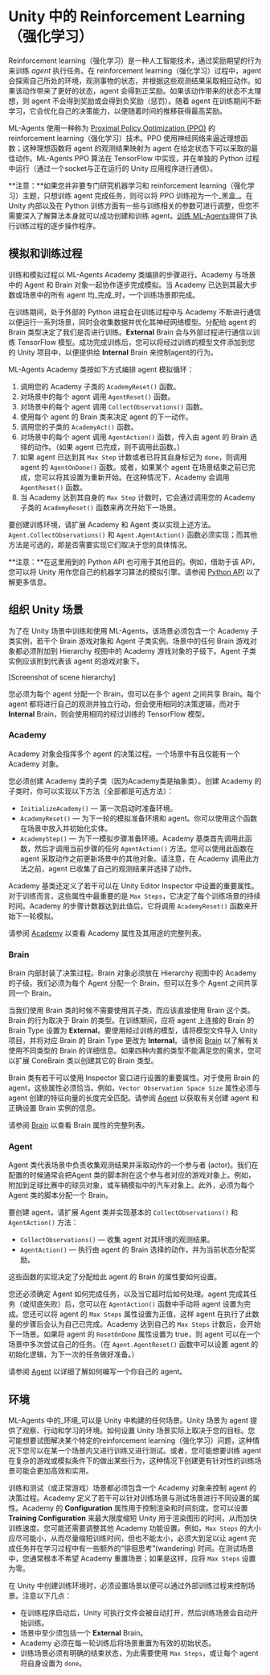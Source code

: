 # Unity 中的 Reinforcement Learning（强化学习）

Reinforcement learning（强化学习）是一种人工智能技术，通过奖励期望的行为来训练 _agent_ 执行任务。在 reinforcement learning（强化学习）过程中，agent 会探索自己所处的环境，观测事物的状态，并根据这些观测结果采取相应动作。如果该动作带来了更好的状态，agent 会得到正奖励。如果该动作带来的状态不太理想，则 agent 不会得到奖励或会得到负奖励（惩罚）。随着 agent 在训练期间不断学习，它会优化自己的决策能力，以便随着时间的推移获得最高奖励。

ML-Agents 使用一种称为 [Proximal Policy Optimization (PPO)](https://openai.com/research/openai-baselines-ppo/) 的 reinforcement learning（强化学习）技术。PPO 使用神经网络来逼近理想函数；这种理想函数将 agent 的观测结果映射为 agent 在给定状态下可以采取的最佳动作。ML-Agents PPO 算法在 TensorFlow 中实现，并在单独的 Python 过程中运行（通过一个socket与正在运行的 Unity 应用程序进行通信）。

**注意：**如果您并非要专门研究机器学习和 reinforcement learning（强化学习）主题，只想训练 agent 完成任务，则可以将 PPO 训练视为一个_黑盒_。在 Unity 内部以及在 Python 训练方面有一些与训练相关的参数可进行调整，但您不需要深入了解算法本身就可以成功创建和训练 agent。[训练 ML-Agents](/docs/Training-ML-Agents.md)提供了执行训练过程的逐步操作程序。

## 模拟和训练过程

训练和模拟过程以 ML-Agents Academy 类编排的步骤进行。Academy 与场景中的 Agent 和 Brain 对象一起协作逐步完成模拟。当 Academy 已达到其最大步数或场景中的所有 agent 均_完成_时，一个训练场景即完成。

在训练期间，处于外部的 Python 进程会在训练过程中与 Academy 不断进行通信以便运行一系列场景，同时会收集数据并优化其神经网络模型。分配给 agent 的 Brain 类型决定了我们是否进行训练。**External** Brain 会与外部过程进行通信以训练 TensorFlow 模型。成功完成训练后，您可以将经过训练的模型文件添加到您的 Unity 项目中，以便提供给 **Internal** Brain 来控制agent的行为。

ML-Agents Academy 类按如下方式编排 agent 模拟循环：

1. 调用您的 Academy 子类的 `AcademyReset()` 函数。
2. 对场景中的每个 agent 调用 `AgentReset()` 函数。
3. 对场景中的每个 agent 调用 `CollectObservations()` 函数。
4. 使用每个 agent 的 Brain 类来决定 agent 的下一动作。
5. 调用您的子类的 `AcademyAct()` 函数。
6. 对场景中的每个 agent 调用 `AgentAction()` 函数，传入由 agent 的 Brain 选择的动作。（如果 agent 已完成，则不调用此函数。）
7. 如果 agent 已达到其 `Max Step` 计数或者已将其自身标记为 `done`，则调用 agent 的 `AgentOnDone()` 函数。或者，如果某个 agent 在场景结束之前已完成，您可以将其设置为重新开始。在这种情况下，Academy 会调用 `AgentReset()` 函数。
8. 当 Academy 达到其自身的 `Max Step` 计数时，它会通过调用您的 Academy 子类的 `AcademyReset()` 函数来再次开始下一场景。

要创建训练环境，请扩展 Academy 和 Agent 类以实现上述方法。`Agent.CollectObservations()` 和 `Agent.AgentAction()` 函数必须实现；而其他方法是可选的，即是否需要实现它们取决于您的具体情况。

**注意：**在这里用到的 Python API 也可用于其他目的。例如，借助于该 API，您可以将 Unity 用作您自己的机器学习算法的模拟引擎。请参阅 [Python API](/docs/Python-LLAPI.md) 以了解更多信息。

## 组织 Unity 场景

为了在 Unity 场景中训练和使用 ML-Agents，该场景必须包含一个 Academy 子类实例，若干个 Brain 游戏对象和 Agent 子类实例。场景中的任何 Brain 游戏对象都必须附加到 Hierarchy 视图中的 Academy 游戏对象的子级下。Agent 子类实例应该附到代表该 agent 的游戏对象下。

[Screenshot of scene hierarchy]

您必须为每个 agent 分配一个 Brain，但可以在多个 agent 之间共享 Brain。每个 agent 都将进行自己的观测并独立行动，但会使用相同的决策逻辑，而对于 **Internal** Brain，则会使用相同的经过训练的 TensorFlow 模型。

### Academy

Academy 对象会指挥多个 agent 的决策过程。一个场景中有且仅能有一个Academy 对象。

您必须创建 Academy 类的子类（因为Academy类是抽象类）。创建 Academy 的子类时，你可以实现以下方法（全部都是可选方法）：

* `InitializeAcademy()` — 第一次启动时准备环境。
* `AcademyReset()` — 为下一轮的模拟准备环境和 agent。你可以使用这个函数在场景中放入并初始化实体。
* `AcademyStep()` — 为下一模拟步骤准备环境。Academy 基类首先调用此函数，然后才调用当前步骤的任何 `AgentAction()` 方法。您可以使用此函数在 agent 采取动作之前更新场景中的其他对象。请注意，在 Academy 调用此方法之前，agent 已收集了自己的观测结果并选择了动作。

Academy 基类还定义了若干可以在 Unity Editor Inspector 中设置的重要属性。对于训练而言，这些属性中最重要的是 `Max Steps`，它决定了每个训练场景的持续时间。Academy 的步骤计数器达到此值后，它将调用 `AcademyReset()` 函数来开始下一轮模拟。

  请参阅 [Academy](/docs/Learning-Environment-Design-Academy.md) 以查看 Academy 属性及其用途的完整列表。

### Brain

Brain 内部封装了决策过程。Brain 对象必须放在 Hierarchy 视图中的 Academy 的子级。我们必须为每个 Agent 分配一个 Brain，但可以在多个 Agent 之间共享同一个 Brain。

当我们使用 Brain 类的时候不需要使用其子类，而应该直接使用 Brain 这个类。Brain 的行为取决于 Brain 的类型。在训练期间，应将 agent 上连接的 Brain 的 Brain Type 设置为 **External**。要使用经过训练的模型，请将模型文件导入 Unity 项目，并将对应 Brain 的 Brain  Type 更改为 **Internal**。请参阅 [Brain](/docs/Learning-Environment-Design-Brains.md) 以了解有关使用不同类型的 Brain 的详细信息。如果四种内置的类型不能满足您的需求，您可以扩展 CoreBrain 类以创建其它的 Brain 类型。

Brain 类有若干可以使用 Inspector 窗口进行设置的重要属性。对于使用 Brain 的 agent，这些属性必须恰当。例如，`Vector Observation Space Size` 属性必须与 agent 创建的特征向量的长度完全匹配。请参阅 [Agent](/docs/Learning-Environment-Design-Agents.md) 以获取有关创建 agent 和正确设置 Brain 实例的信息。

请参阅 [Brain](/docs/Learning-Environment-Design-Brains.md) 以查看 Brain 属性的完整列表。

### Agent

Agent 类代表场景中负责收集观测结果并采取动作的一个参与者 (actor)。我们在配置的时候通常会把Agent 类的脚本附在这个参与者对应的游戏对象上。例如，附加到足球比赛中的球员对象，或车辆模拟中的汽车对象上。此外，必须为每个 Agent 类的脚本分配一个 Brain。

要创建 agent，请扩展 Agent 类并实现基本的 `CollectObservations()` 和 `AgentAction()` 方法：

* `CollectObservations()` — 收集 agent 对其环境的观测结果。
* `AgentAction()` — 执行由 agent 的 Brain 选择的动作，并为当前状态分配奖励。

这些函数的实现决定了分配给此 agent 的 Brain 的属性要如何设置。

您还必须确定 Agent 如何完成任务，以及当它超时后如何处理。agent 完成其任务（或彻底失败）后，您可以在 `AgentAction()` 函数中手动将 agent 设置为完成。您还可以将 agent 的 `Max Steps` 属性设置为正值，这样 agent 在执行了此数量的步骤后会认为自己已完成。Academy 达到自己的 `Max Steps` 计数后，会开始下一场景。如果将 agent 的 `ResetOnDone` 属性设置为 true，则 agent 可以在一个场景中多次尝试自己的任务。（在 `Agent.AgentReset()` 函数中可以设置 agent 的初始化逻辑，为下一次的任务做好准备。）

请参阅 [Agent](/docs/Learning-Environment-Design-Agents.md) 以详细了解如何编写一个你自己的 agent。

## 环境

ML-Agents 中的_环境_可以是 Unity 中构建的任何场景。Unity 场景为 agent 提供了观察、行动和学习的环境。如何设置 Unity 场景实际上取决于您的目标。您可能想要试图解决某个特定的reinforcement learning（强化学习）问题，这种情况下您可以在某一个场景内又进行训练又进行测试。或者，您可能想要训练 agent 在复杂的游戏或模拟条件下的做出某些行为，这种情况下创建更有针对性的训练场景可能会更加高效和实用。

训练和测试（或正常游戏）场景都必须包含一个 Academy 对象来控制 agent 的决策过程。Academy 定义了若干可以针对训练场景与测试场景进行不同设置的属性。Academy 的 **Configuration** 属性用于控制渲染和时间刻度。您可以设置 **Training Configuration** 来最大限度缩短 Unity 用于渲染图形的时间，从而加快训练速度。您可能还需要调整其他 Academy 功能设置。例如，`Max Steps` 的大小应尽可能小，从而尽量缩短训练时间，但也不能太小，必须大到足以让 agent 完成任务并在学习过程中有一些额外的“徘徊思考”(wandering) 时间。在测试场景中，您通常根本不希望 Academy 重置场景；如果是这样，应将 `Max Steps` 设置为零。

在 Unity 中创建训练环境时，必须设置场景以便可以通过外部训练过程来控制场景。注意以下几点：

* 在训练程序启动后，Unity 可执行文件会被自动打开，然后训练场景会自动开始训练。
* 场景中至少须包括一个 **External** Brain。
* Academy 必须在每一轮训练后将场景重置为有效的初始状态。
* 训练场景必须有明确的结束状态，为此需要使用 `Max Steps`，或让每个 agent 将自身设置为 `done`。

